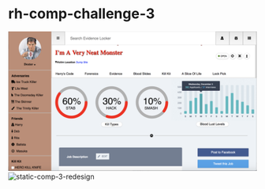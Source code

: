 # rh-comp-challenge-3

![static-comp-3-template](images/mycomppic.png "Static Comp 3 Template")
![static-comp-3-redesign](images/StaticComp3 "Static Comp 3 Redesign")